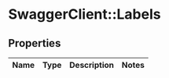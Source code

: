 # SwaggerClient::Labels

## Properties
Name | Type | Description | Notes
------------ | ------------- | ------------- | -------------


